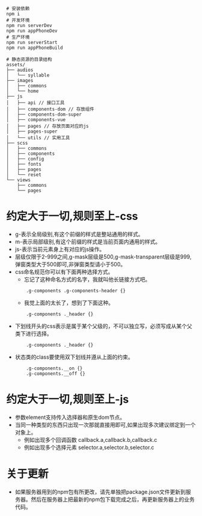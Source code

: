 ```
# 安装依赖
npm i
# 开发环境
npm run serverDev
npm run appPhoneDev
# 生产环境
npm run serverStart
npm run appPhoneBuild
```

```
# 静态资源的目录结构
assets/
├── audios
│   └── syllable
├── images
│   ├── commons
│   └── home
├── js
│   ├── api // 接口工具
│   ├── components-dom // 存放组件
│   ├── components-dom-super
│   ├── components-vue
│   ├── pages // 存放页面对应的js
│   ├── pages-super
│   └── utils // 实用工具
├── scss
│   ├── commons
│   ├── components
│   ├── config
│   ├── fonts
│   ├── pages
│   └── reset
└── views
    ├── commons
    └── pages
```

# 约定大于一切,规则至上-css
* g-表示全局级别,有这个前缀的样式是整站通用的样式。
* m-表示局部级别,有这个前缀的样式是当前页面内通用的样式。
* js-表示当前元素身上有对应的js操作。
* 层级仅限于2-999之间,g-mask层级是500,g-mask-transparent层级是999,弹窗类型大于500即可,非弹窗类型请小于500。
* css命名规范你可以有下面两种选择方式。
    - 忘记了这种命名方式的名字，我就叫他长链接方式吧。
    ```
        .g-components .g-components-header {}
    ```
    - 我觉上面的太长了，想到了下面这种。
    ```
        .g-components ._header {}
    ```
* 下划线开头的css表示是属于某个父级的，不可以独立写，必须写成从某个父类下进行选择。
    ```
        .g-components ._header {}
    ```
* 状态类的class要使用双下划线并遵从上面的约束。
    ```
        .g-components.__on {}
        .g-components.__off {}
    ```

# 约定大于一切,规则至上-js
* 参数element支持传入选择器和原生dom节点。
* 当同一种类型的东西只出现一次那就直接用即可,如果出现多次建议绑定到一个对象上。
    - 例如出现多个回调函数 callback.a,callback.b,callback.c
    - 例如出现多个选择元素 selector.a,selector.b,selector.c

# 关于更新
* 如果服务器用到的npm包有所更改，请先单独把package.json文件更新到服务器。然后在服务器上把最新的npm包下载完成之后，再更新服务器上的业务代码。

